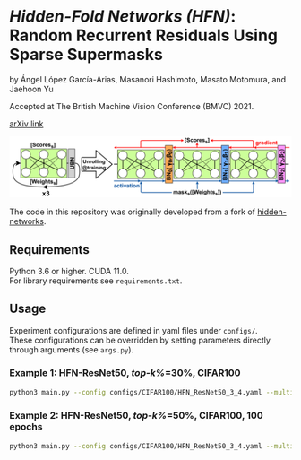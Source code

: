 # <em>Hidden-Fold Networks (HFN)</em>: Random Recurrent Residuals Using Sparse Supermasks

by Ángel López García-Arias, Masanori Hashimoto, Masato Motomura, and Jaehoon Yu

Accepted at The British Machine Vision Conference (BMVC) 2021.

[arXiv link](https://arxiv.org/abs/2111.12330)

<p align="center">
<img width="1100" src="images/teaser.png">
</p>

The code in this repository was originally developed from a fork of [hidden-networks](https://github.com/allenai/hidden-networks).  

## Requirements
Python 3.6 or higher. CUDA 11.0.  
For library requirements see ```requirements.txt```.

## Usage
Experiment configurations are defined in yaml files under ```configs/```.  
These configurations can be overridden by setting parameters directly through arguments (see ```args.py```).

### Example 1: HFN-ResNet50, <em>top-k%</em>=30%, CIFAR100
```bash
python3 main.py --config configs/CIFAR100/HFN_ResNet50_3_4.yaml --multigpu 0
```

### Example 2: HFN-ResNet50, <em>top-k%</em>=50%, CIFAR100, 100 epochs
```bash
python3 main.py --config configs/CIFAR100/HFN_ResNet50_3_4.yaml --multigpu 0 --top_k=0.5 --epochs 100
```

